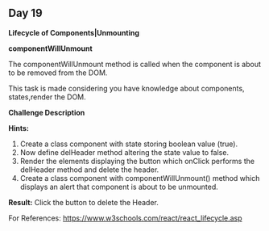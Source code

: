 ## Day 19

**Lifecycle of Components|Unmounting**

**componentWillUnmount**

The componentWillUnmount method is called when the component is about to be removed from the DOM.

This task is made considering you have knowledge about components, states,render the DOM.

**Challenge Description**

**Hints:**

1. Create a class component with state storing boolean value (true).
2. Now define delHeader method altering the state value to false.
3. Render the elements displaying  the button which onClick performs the
delHeader  method and delete the header.
4. Create a class component with componentWillUnmount() method which displays 
an alert that component is about to be unmounted.

**Result:**  Click the button to delete the Header.

For References: https://www.w3schools.com/react/react_lifecycle.asp

